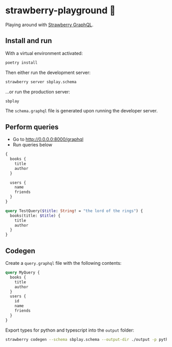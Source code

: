 # strawberry-playground 🍓

Playing around with [Strawberry GraphQL](https://strawberry.rocks).

## Install and run

With a virtual environment activated:

```bash
poetry install
```

Then either run the development server:

```bash
strawberry server sbplay.schema
```

...or run the production server:

```bash
sbplay
```

The `schema.graphql` file is generated upon running the developer server.

## Perform queries

- Go to http://0.0.0.0:8000/graphql
- Run queries below

```graphql
{
  books {
    title
    author
  }

  users {
    name
    friends
  }
}
```

```graphql
query TestQuery($title: String! = "the lord of the rings") {
  books(title: $title) {
    title
    author
  }
}
```

## Codegen

Create a `query.graphql` file with the following contents:

```graphql
query MyQuery {
  books {
    title
    author
  }
  users {
    id
    name
    friends
  }
}
```

Export types for python and typescript into the `output` folder:

```bash
strawberry codegen --schema sbplay.schema --output-dir ./output -p python -p typescript .graphql/query.graphql
```
